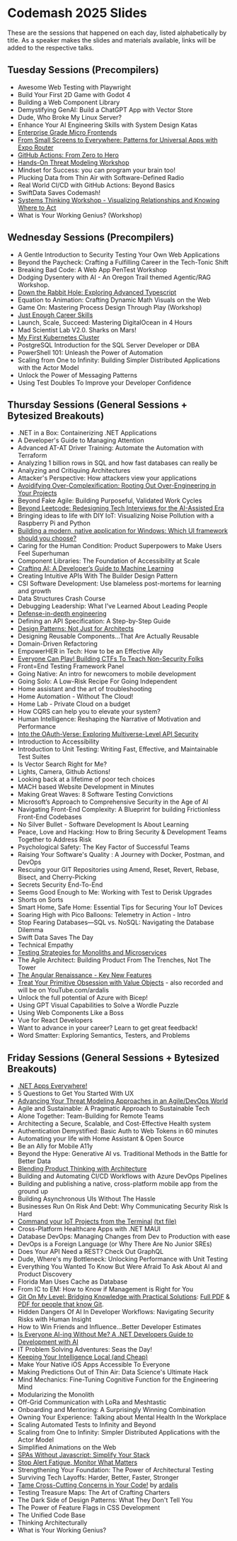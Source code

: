 # Codemash 2025 Slides

These are the sessions that happened on each day, listed alphabetically by title. As a speaker makes the slides and materials available, links will be added to the respective talks.

## Tuesday Sessions (Precompilers)

- Awesome Web Testing with Playwright
- Build Your First 2D Game with Godot 4
- Building a Web Component Library
- Demystifying GenAI: Build a ChatGPT App with Vector Store
- Dude, Who Broke My Linux Server?
- Enhance Your AI Engineering Skills with System Design Katas
- [Enterprise Grade Micro Frontends](https://davidnic11.github.io/workshop-enterprise-grade-micro-frontends/00-title)
- [From Small Screens to Everywhere: Patterns for Universal Apps with Expo Router](https://github.com/keith-kurak/expo-router-codemash-2025-lessons)
- [GitHub Actions: From Zero to Hero](slides/GitHub-Actions-Workshop.pdf)
- [Hands-On Threat Modeling Workshop](https://github.com/rhurlbut/CodeMash2025)
- Mindset for Success: you can program your brain too!
- Plucking Data from Thin Air with Software-Defined Radio
- Real World CI/CD with GitHub Actions: Beyond Basics
- SwiftData Saves Codemash!
- [Systems Thinking Workshop - Visualizing Relationships and Knowing Where to Act](https://www.dojoandco.com/speaking)
- What is Your Working Genius? (Workshop)

## Wednesday Sessions (Precompilers)

- A Gentle Introduction to Security Testing Your Own Web Applications
- Beyond the Paycheck: Crafting a Fulfilling Career in the Tech-Tonic Shift
- Breaking Bad Code: A Web App PenTest Workshop
- Dodging Dysentery with AI - An Oregon Trail themed Agentic/RAG Workshop.
- [Down the Rabbit Hole: Exploring Advanced Typescript](https://davidnic11.github.io/workshop-advanced-typescript/1)
- Equation to Animation: Crafting Dynamic Math Visuals on the Web
- Game On: Mastering Process Design Through Play (Workshop)
- [Just Enough Career Skills](slides/just-enough-career-skills.pdf)
- Launch, Scale, Succeed: Mastering DigitalOcean in 4 Hours
- Mad Scientist Lab V2.0. Sharks on Mars!
- [My First Kubernetes Cluster](https://github.com/OtherDevOpsGene/my-first-kubernetes)
- PostgreSQL Introduction for the SQL Server Developer or DBA
- PowerShell 101: Unleash the Power of Automation
- Scaling from One to Infinity: Building Simpler Distributed Applications with the Actor Model
- Unlock the Power of Messaging Patterns
- Using Test Doubles To Improve your Developer Confidence

## Thursday Sessions (General Sessions + Bytesized Breakouts)

- .NET in a Box: Containerizing .NET Applications
- A Developer's Guide to Managing Attention
- Advanced AT-AT Driver Training: Automate the Automation with Terraform
- Analyzing 1 billion rows in SQL and how fast databases can really be
- Analyzing and Critiquing Architectures
- Attacker's Perspective: How attackers view your applications
- [Avoidifying Over-Complexification: Rooting Out Over-Engineering in Your Projects](https://github.com/trailheadtechnology/ai-for-dotnet)
- Beyond Fake Agile: Building Purposeful, Validated Work Cycles
- [Beyond Leetcode: Redesigning Tech Interviews for the AI-Assisted Era](slides/beyond-leetcode.pptx)
- Bringing ideas to life with DIY IoT: Visualizing Noise Pollution with a Raspberry Pi and Python
- [Building a modern, native application for Windows: Which UI framework should you choose?](https://github.com/alvinashcraft/speaking/tree/main/2025/0115_CodeMash)
- Caring for the Human Condition: Product Superpowers to Make Users Feel Superhuman
- Component Libraries: The Foundation of Accessibility at Scale
- [Crafting AI: A Developer’s Guide to Machine Learning](https://cognitiveinheritance.com/Presentations/Workshop/CraftingAI/index.html)
- Creating Intuitive APIs With The Builder Design Pattern
- CSI Software Development: Use blameless post-mortems for learning and growth
- Data Structures Crash Course
- Debugging Leadership: What I've Learned About Leading People
- [Defense-in-depth engineering](./slides/codemash-Defense-in-Depth-engineering.pdf)
- Defining an API Specification: A Step-by-Step Guide
- [Design Patterns: Not Just for Architects](https://github.com/jeremybytes/learning-design-patterns)
- Designing Reusable Components…That Are Actually Reusable
- Domain-Driven Refactoring
- EmpowerHER in Tech: How to be an Effective Ally
- [Everyone Can Play! Building CTFs To Teach Non-Security Folks](https://github.com/jkuemerle/codemash-2025-ctf)
- Front=End Testing Framework Panel
- Going Native: An intro for newcomers to mobile development
- Going Solo: A Low-Risk Recipe For Going Independent
- Home assistant and the art of troubleshooting
- Home Automation - Without The Cloud!
- Home Lab - Private Cloud on a budget
- How CQRS can help you to elevate your system?
- Human Intelligence: Reshaping the Narrative of Motivation and Performance
- [Into the OAuth-Verse: Exploring Multiverse-Level API Security](https://github.com/rettigcd/session-slides.git)
- Introduction to Accessibility
- Introduction to Unit Testing: Writing Fast, Effective, and Maintainable Test Suites
- Is Vector Search Right for Me?
- Lights, Camera, Github Actions!
- Looking back at a lifetime of poor tech choices
- MACH based Website Development in Minutes
- Making Great Waves: 8 Software Testing Convictions
- Microsoft’s Approach to Comprehensive Security in the Age of AI
- Navigating Front-End Complexity: A Blueprint for building Frictionless Front-End Codebases
- No Silver Bullet - Software Development Is About Learning
- Peace, Love and Hacking: How to Bring Security & Development Teams Together to Address Risk
- Psychological Safety: The Key Factor of Successful Teams
- Raising Your Software's Quality : A Journey with Docker, Postman, and DevOps
- Rescuing your GIT Repositories using Amend, Reset, Revert, Rebase, Bisect, and Cherry-Picking
- Secrets Security End-To-End
- Seems Good Enough to Me: Working with Test to Derisk Upgrades
- Shorts on Sorts
- Smart Home, Safe Home: Essential Tips for Securing Your IoT Devices
- Soaring High with Pico Balloons: Telemetry in Action - Intro
- Stop Fearing Databases—SQL vs. NoSQL: Navigating the Database Dilemma
- Swift Data Saves The Day
- Technical Empathy
- [Testing Strategies for Monoliths and Microservices](slides/Testing-Strategies-for-Monoliths-and-Microservices.pdf)
- The Agile Architect: Building Product From The Trenches, Not The Tower
- [The Angular Renaissance - Key New Features](https://tinyurl.com/codeMashNgRen)
- [Treat Your Primitive Obsession with Value Objects](./treat-primitive-obsession-with-value-objects.pdf) - also recorded and will be on YouTube.com/ardalis
- Unlock the full potential of Azure with Bicep!
- Using GPT Visual Capabilities to Solve a Wordle Puzzle
- Using Web Components Like a Boss
- Vue for React Developers
- Want to advance in your career? Learn to get great feedback!
- Word Smatter: Exploring Semantics, Testers, and Problems

## Friday Sessions (General Sessions + Bytesized Breakouts)

- [.NET Apps Everywhere!](./slides/net-apps-everywhere-uno.pptx)
- 5 Questions to Get You Started With UX
- [Advancing Your Threat Modeling Approaches in an Agile/DevOps World](https://github.com/rhurlbut/CodeMash2025)
- Agile and Sustainable: A Pragmatic Approach to Sustainable Tech
- Alone Together: Team-Building for Remote Teams
- Architecting a Secure, Scalable, and Cost-Effective Health system
- Authentication Demystified: Basic Auth to Web Tokens in 60 minutes
- Automating your life with Home Assistant & Open Source
- Be an Ally for Mobile A11y
- Beyond the Hype: Generative AI vs. Traditional Methods in the Battle for Better Data
- [Blending Product Thinking with Architecture](https://www.dojoandco.com/speaking)
- Building and Automating CI/CD Workflows with Azure DevOps Pipelines
- Building and publishing a native, cross-platform mobile app from the ground up
- Building Asynchronous UIs Without The Hassle
- Businesses Run On Risk And Debt: Why Communicating Security Risk Is Hard
- [Command your IoT Projects from the Terminal](slides/Command_Your_IoT_Projects_from_the_Terminal.pdf) [(txt file)](slides/Command_Your_IoT_Projects_from_the_Terminal_TEXT.txt)
- Cross-Platform Healthcare Apps with .NET MAUI
- Database DevOps: Managing Changes from Dev to Production with ease
- DevOps is a Foreign Language (or Why There Are No Junior SREs)
- Does Your API Need a REST? Check Out GraphQL
- Dude, Where's my Bottleneck: Unlocking Performance with Unit Testing
- Everything You Wanted To Know But Were Afraid To Ask About AI and Product Discovery
- Florida Man Uses Cache as Database
- From IC to EM: How to Know if Management is Right for You
- [Git On My Level: Bridging Knowledge with Practical Solutions](https://github.com/DustinMEastway/git-on-my-level): [Full PDF](slides/git-on-my-level-presentation.pdf) & [PDF for people that know Git](slides/git-on-my-level-simplified-presentation.pdf).
- Hidden Dangers Of AI In Developer Workflows: Navigating Security Risks with Human Insight
- How to Win Friends and Influence...Better Developer Estimates
- [Is Everyone AI-ing Without Me? A .NET Developers Guide to Development with AI](https://github.com/trailheadtechnology/ai-for-dotnet)
- IT Problem Solving Adventures: Seas the Day!
- [Keeping Your Intelligence Local (and Cheap)](https://github.com/coatsnmore/keeping-your-intelligence-local/tree/main/presentation)
- Make Your Native iOS Apps Accessible To Everyone
- Making Predictions Out of Thin Air: Data Science's Ultimate Hack
- Mind Mechanics: Fine-Tuning Cognitive Function for the Engineering Mind
- Modularizing the Monolith
- Off-Grid Communication with LoRa and Meshtastic
- Onboarding and Mentoring: A Surprisingly Winning Combination
- Owning Your Experience: Talking about Mental Health In the Workplace
- Scaling Automated Tests to Infinity and Beyond
- Scaling from One to Infinity: Simpler Distributed Applications with the Actor Model
- Simplified Animations on the Web
- [SPAs Without Javascript: Simplify Your Stack](https://github.com/CuriousCurmudgeon/spas_without_js_talk)
- [Stop Alert Fatigue, Monitor What Matters](.slides/stop_alert_fatigue_2025.pdf)
- Strengthening Your Foundation: The Power of Architectural Testing
- Surviving Tech Layoffs: Harder, Better, Faster, Stronger
- [Tame Cross-Cutting Concerns in Your Code!](slides/tame-cross-cutting-concerns-in-your-code.pdf) by [ardalis](https://youtube.com/ardalis)
- Testing Treasure Maps: The Art of Crafting Charters
- The Dark Side of Design Patterns: What They Don't Tell You
- The Power of Feature Flags in CSS Development
- The Unified Code Base
- Thinking Architecturally
- What is Your Working Genius?
